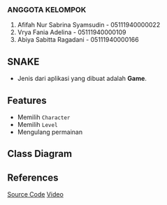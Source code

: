 ### ANGGOTA KELOMPOK
1. Afifah Nur Sabrina Syamsudin - 05111940000022
2. Vrya Fania Adelina - 05111940000109
3. Abiya Sabitta Ragadani - 05111940000166

## SNAKE
- Jenis dari aplikasi yang dibuat adalah **Game**.

## Features
- Memilih ``Character``
- Memilih ``Level``
- Mengulang permainan

## Class Diagram

## References
[Source Code](http://zetcode.com/javagames/snake/)
[Video](https://www.youtube.com/watch?v=bI6e6qjJ8JQ)

